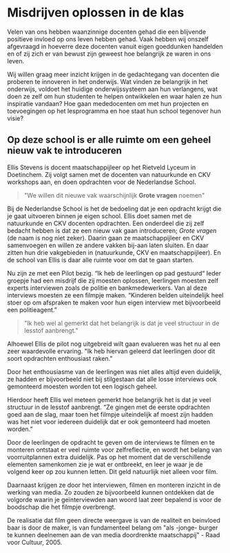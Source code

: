 # Misdrijven oplossen in de klas

Velen van ons hebben waanzinnige docenten gehad die een blijvende positieve invloed op ons leven hebben gehad. Vaak hebben wij onszelf afgevraagd in hoeverre deze docenten vanuit eigen goeddunken handelden en of zij zich er van bewust zijn geweest hoe belangrijk ze waren in ons leven.  

Wij willen graag meer inzicht krijgen in de gedachtegang van docenten die proberen te innoveren in het onderwijs. Wat vinden ze belangrijk in het onderwijs, voldoet het huidige onderwijssysteem aan hun verlangens, wat doen ze zelf om hun studenten te helpen ontwikkelen en waar halen ze hun inspiratie vandaan? Hoe gaan mededocenten om met hun projecten en toevoegingen op het lesprogramma en hoe staat hun school tegenover hun visie?

## Op deze school is er alle ruimte om een geheel nieuw vak te introduceren

Ellis Stevens is docent maatschappijleer op het Rietveld Lyceum in Doetinchem. Zij volgt samen met de docenten van natuurkunde en CKV workshops aan, en doen opdrachten voor de Nederlandse School.

> "We willen dit nieuwe vak waarschijnlijk **Grote vragen** noemen"

Bij de Nederlandse School is het de bedoeling dat je een opdracht krijgt die je gaat uitvoeren binnen je eigen school. Ellis doet samen met de natuurkunde en CKV docenten opdrachten. Een onderdeel die zij zelf bedacht hebben is dat ze een nieuw vak gaan introduceren; *Grote vragen* (de naam is nog niet zeker). Daarin gaan ze maatschappijleer en CKV samenvoegen en willen ze andere vakken bij-aan laten sluiten. En daar zitten hun drie vakgebieden in (natuurkunde, CKV en maatschappijleer). En de school van Ellis is daar alle ruimte voor om dat te gaan starten.   

Nu zijn ze met een Pilot bezig. “Ik heb de leerlingen op pad gestuurd“ Ieder groepje had een misdrijf die zij moesten oplossen, leerlingen moesten zelf experts interviewen zoals de politie en bankmedewerkers. Van al deze interviews moesten ze een filmpje maken. “Kinderen belden uiteindelijk heel stoer op om afspraken te maken voor hun eigen interview met bijvoorbeeld een politieagent.”

> "Ik heb wel al gemerkt dat het belangrijk is dat je veel structuur in de lesstof aanbrengt."

Alhoewel Ellis de pilot nog uitgebreid wilt gaan evalueren was het nu al een zeer waardevolle ervaring. "Ik heb hiervan geleerd dat leerlingen door dit soort opdrachten enthousiast raken."

Door het enthousiasme van de leerlingen was niet alles altijd even duidelijk, ze hadden er bijvoorbeeld niet bij stilgestaan dat alle losse interviews ook gemonteerd moesten worden tot een logisch geheel.

Hierdoor heeft Ellis wel meteen gemerkt hoe belangrijk het is dat je veel structuur in de lesstof aanbrengt. “Ze gingen met de eerste opdrachten goed aan de slag, maar toen het filmpje uiteindelijk af moest zijn hadden was het niet voor iedereen duidelijk dat er ook gemonteerd had moeten worden.”

Door de leerlingen de opdracht te geven om de interviews te filmen en te monteren ontstaat er veel ruimte voor zelfreflectie, en wordt het belang van voorruitplannen extra duidelijk. Pas op het moment dat de verschillende elementen samenkomen zie je wat er ontbreekt, en leer je waar je de volgend keer op zou kunnen letten. Dit geld natuurlijk niet alleen voor film.

Daarnaast krijgen ze door het interviewen, filmen en monteren  inzicht in de werking van media. Zo zouden ze bijvoorbeeld kunnen ontdekken dat de volgorde waarin je geïnterviewden aan woord laat zeer bepalend is voor de boodschap die het filmpje overbrengt.

De realisatie dat film geen directe weergave is van de realiteit en beinvloed baar is door de maker, is van fundamenteel belang om "als -jonge- burger te kunnen deelnemen aan de van media doordrenkte maatschappij" - Raad voor Cultuur, 2005.
